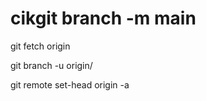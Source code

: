 # cikgit branch -m main <BRANCH>

git fetch origin

git branch -u origin/<BRANCH> <BRANCH>

git remote set-head origin -a
